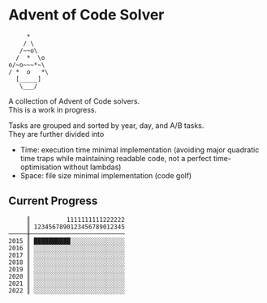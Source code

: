 Advent of Code Solver
=====================

```
     *
    / \
   /~~o\
  /  *  \o
o/~o~~~*~\
/ *  o   *\
  [_____]
   \___/
```

A collection of Advent of Code solvers.  
This is a work in progress.

Tasks are grouped and sorted by year, day, and A/B tasks.  
They are further divided into
- Time: execution time minimal implementation (avoiding major quadratic time traps while maintaining readable code, not a perfect time-optimisation without lambdas)
- Space: file size minimal implementation (code golf)

Current Progress
----------------
```
     ║          1111111111222222
     ║ 1234567890123456789012345
─────╫──────────────────────────
2015 ║ ██████████░░░░░░░░░░░░░░░
2016 ║ ░░░░░░░░░░░░░░░░░░░░░░░░░
2017 ║ ░░░░░░░░░░░░░░░░░░░░░░░░░
2018 ║ ░░░░░░░░░░░░░░░░░░░░░░░░░
2019 ║ ░░░░░░░░░░░░░░░░░░░░░░░░░
2020 ║ ░░░░░░░░░░░░░░░░░░░░░░░░░
2021 ║ ░░░░░░░░░░░░░░░░░░░░░░░░░
2022 ║ ░░░░░░░░░░░░░░░░░░░░░░░░░
```

